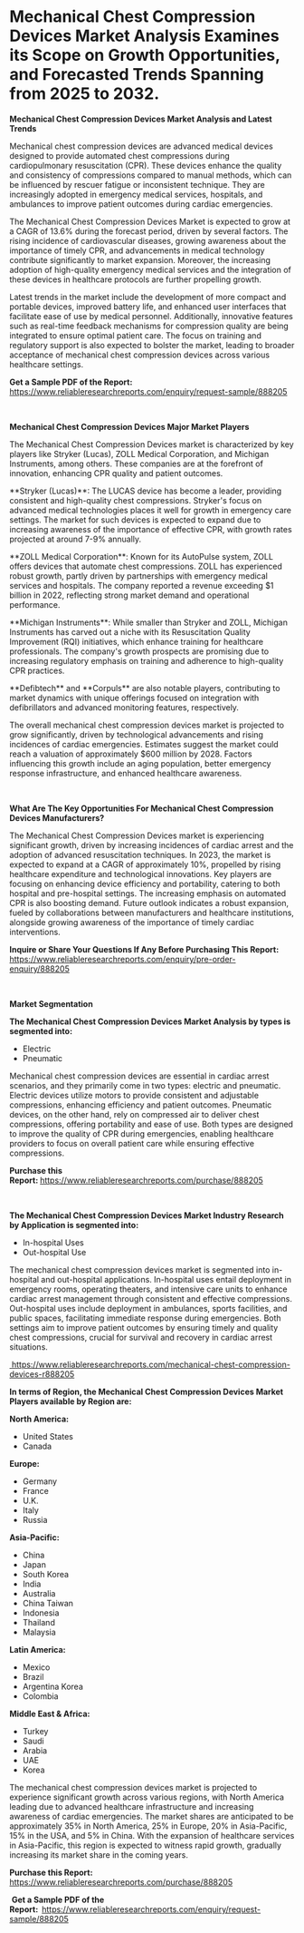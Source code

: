 <p><h1>Mechanical Chest Compression Devices Market Analysis Examines its Scope on Growth Opportunities, and Forecasted Trends Spanning from 2025 to 2032.</h1></p><p><strong>Mechanical Chest Compression Devices Market Analysis and Latest Trends</strong></p>
<p><p>Mechanical chest compression devices are advanced medical devices designed to provide automated chest compressions during cardiopulmonary resuscitation (CPR). These devices enhance the quality and consistency of compressions compared to manual methods, which can be influenced by rescuer fatigue or inconsistent technique. They are increasingly adopted in emergency medical services, hospitals, and ambulances to improve patient outcomes during cardiac emergencies.</p><p>The Mechanical Chest Compression Devices Market is expected to grow at a CAGR of 13.6% during the forecast period, driven by several factors. The rising incidence of cardiovascular diseases, growing awareness about the importance of timely CPR, and advancements in medical technology contribute significantly to market expansion. Moreover, the increasing adoption of high-quality emergency medical services and the integration of these devices in healthcare protocols are further propelling growth.</p><p>Latest trends in the market include the development of more compact and portable devices, improved battery life, and enhanced user interfaces that facilitate ease of use by medical personnel. Additionally, innovative features such as real-time feedback mechanisms for compression quality are being integrated to ensure optimal patient care. The focus on training and regulatory support is also expected to bolster the market, leading to broader acceptance of mechanical chest compression devices across various healthcare settings.</p></p>
<p><strong>Get a Sample PDF of the Report:&nbsp;</strong> <a href="https://www.reliableresearchreports.com/enquiry/request-sample/888205?utm_campaign=2287&utm_medium=2&utm_source=Github&utm_content=ia&utm_term=13042025&utm_id=mechanical-chest-compression-devices">https://www.reliableresearchreports.com/enquiry/request-sample/888205</a></p>
<p>&nbsp;</p>
<p><strong>Mechanical Chest Compression Devices Major Market Players</strong></p>
<p><p>The Mechanical Chest Compression Devices market is characterized by key players like Stryker (Lucas), ZOLL Medical Corporation, and Michigan Instruments, among others. These companies are at the forefront of innovation, enhancing CPR quality and patient outcomes.</p><p>**Stryker (Lucas)**: The LUCAS device has become a leader, providing consistent and high-quality chest compressions. Stryker's focus on advanced medical technologies places it well for growth in emergency care settings. The market for such devices is expected to expand due to increasing awareness of the importance of effective CPR, with growth rates projected at around 7-9% annually.</p><p>**ZOLL Medical Corporation**: Known for its AutoPulse system, ZOLL offers devices that automate chest compressions. ZOLL has experienced robust growth, partly driven by partnerships with emergency medical services and hospitals. The company reported a revenue exceeding $1 billion in 2022, reflecting strong market demand and operational performance.</p><p>**Michigan Instruments**: While smaller than Stryker and ZOLL, Michigan Instruments has carved out a niche with its Resuscitation Quality Improvement (RQI) initiatives, which enhance training for healthcare professionals. The company's growth prospects are promising due to increasing regulatory emphasis on training and adherence to high-quality CPR practices.</p><p>**Defibtech** and **Corpuls** are also notable players, contributing to market dynamics with unique offerings focused on integration with defibrillators and advanced monitoring features, respectively.</p><p>The overall mechanical chest compression devices market is projected to grow significantly, driven by technological advancements and rising incidences of cardiac emergencies. Estimates suggest the market could reach a valuation of approximately $600 million by 2028. Factors influencing this growth include an aging population, better emergency response infrastructure, and enhanced healthcare awareness.</p></p>
<p>&nbsp;</p>
<p><strong>What Are The Key Opportunities For Mechanical Chest Compression Devices Manufacturers?</strong></p>
<p><p>The Mechanical Chest Compression Devices market is experiencing significant growth, driven by increasing incidences of cardiac arrest and the adoption of advanced resuscitation techniques. In 2023, the market is expected to expand at a CAGR of approximately 10%, propelled by rising healthcare expenditure and technological innovations. Key players are focusing on enhancing device efficiency and portability, catering to both hospital and pre-hospital settings. The increasing emphasis on automated CPR is also boosting demand. Future outlook indicates a robust expansion, fueled by collaborations between manufacturers and healthcare institutions, alongside growing awareness of the importance of timely cardiac interventions.</p></p>
<p><strong>Inquire or Share Your Questions If Any Before Purchasing This Report:</strong> <a href="https://www.reliableresearchreports.com/enquiry/pre-order-enquiry/888205?utm_campaign=2287&utm_medium=2&utm_source=Github&utm_content=ia&utm_term=13042025&utm_id=mechanical-chest-compression-devices">https://www.reliableresearchreports.com/enquiry/pre-order-enquiry/888205</a></p>
<p>&nbsp;</p>
<p><strong>Market Segmentation</strong></p>
<p><strong>The Mechanical Chest Compression Devices Market Analysis by types is segmented into:</strong></p>
<p><ul><li>Electric</li><li>Pneumatic</li></ul></p>
<p><p>Mechanical chest compression devices are essential in cardiac arrest scenarios, and they primarily come in two types: electric and pneumatic. Electric devices utilize motors to provide consistent and adjustable compressions, enhancing efficiency and patient outcomes. Pneumatic devices, on the other hand, rely on compressed air to deliver chest compressions, offering portability and ease of use. Both types are designed to improve the quality of CPR during emergencies, enabling healthcare providers to focus on overall patient care while ensuring effective compressions.</p></p>
<p><strong>Purchase this Report:&nbsp;</strong><a href="https://www.reliableresearchreports.com/purchase/888205?utm_campaign=2287&utm_medium=2&utm_source=Github&utm_content=ia&utm_term=13042025&utm_id=mechanical-chest-compression-devices">https://www.reliableresearchreports.com/purchase/888205</a></p>
<p>&nbsp;</p>
<p><strong>The Mechanical Chest Compression Devices Market Industry Research by Application is segmented into:</strong></p>
<p><ul><li>In-hospital Uses</li><li>Out-hospital Use</li></ul></p>
<p><p>The mechanical chest compression devices market is segmented into in-hospital and out-hospital applications. In-hospital uses entail deployment in emergency rooms, operating theaters, and intensive care units to enhance cardiac arrest management through consistent and effective compressions. Out-hospital uses include deployment in ambulances, sports facilities, and public spaces, facilitating immediate response during emergencies. Both settings aim to improve patient outcomes by ensuring timely and quality chest compressions, crucial for survival and recovery in cardiac arrest situations.</p></p>
<p><a href="https://www.reliableresearchreports.com/mechanical-chest-compression-devices-r888205?utm_campaign=2287&utm_medium=2&utm_source=Github&utm_content=ia&utm_term=13042025&utm_id=mechanical-chest-compression-devices">&nbsp;https://www.reliableresearchreports.com/mechanical-chest-compression-devices-r888205</a></p>
<p><strong>In terms of Region, the Mechanical Chest Compression Devices Market Players available by Region are:</strong></p>
<p>
    <p> <strong> North America: </strong>
        <ul>
            <li>United States</li>
            <li>Canada</li>
        </ul>
        </p> 
    <p> <strong> Europe: </strong>
        <ul>
            <li>Germany</li>
            <li>France</li>
            <li>U.K.</li>
            <li>Italy</li>
            <li>Russia</li>
        </ul>
        </p> 
    <p> <strong> Asia-Pacific: </strong>
        <ul>
            <li>China</li>
            <li>Japan</li>
            <li>South Korea</li>
            <li>India</li>
            <li>Australia</li>
            <li>China Taiwan</li>
            <li>Indonesia</li>
            <li>Thailand</li>
            <li>Malaysia</li>
        </ul>
        </p> 
    <p> <strong> Latin America: </strong>
        <ul>
            <li>Mexico</li>
            <li>Brazil</li>
            <li>Argentina Korea</li>
            <li>Colombia</li>
        </ul>
        </p> 
    <p> <strong> Middle East & Africa: </strong>
        <ul>
            <li>Turkey</li>
            <li>Saudi</li>
            <li>Arabia</li>
            <li>UAE</li>
            <li>Korea</li>
        </ul>
    </p>
    </p>
<p><p>The mechanical chest compression devices market is projected to experience significant growth across various regions, with North America leading due to advanced healthcare infrastructure and increasing awareness of cardiac emergencies. The market shares are anticipated to be approximately 35% in North America, 25% in Europe, 20% in Asia-Pacific, 15% in the USA, and 5% in China. With the expansion of healthcare services in Asia-Pacific, this region is expected to witness rapid growth, gradually increasing its market share in the coming years.</p></p>
<p><strong>Purchase this Report: </strong><a href="https://www.reliableresearchreports.com/purchase/888205?utm_campaign=2287&utm_medium=2&utm_source=Github&utm_content=ia&utm_term=13042025&utm_id=mechanical-chest-compression-devices">https://www.reliableresearchreports.com/purchase/888205</a></p>
<p>&nbsp;<strong>Get a Sample PDF of the Report:&nbsp;&nbsp;</strong><a href="https://www.reliableresearchreports.com/enquiry/request-sample/888205?utm_campaign=2287&utm_medium=2&utm_source=Github&utm_content=ia&utm_term=13042025&utm_id=mechanical-chest-compression-devices">https://www.reliableresearchreports.com/enquiry/request-sample/888205</a></p>
<p><strong></strong></p>
<p><p></p><p></p><p></p></p>